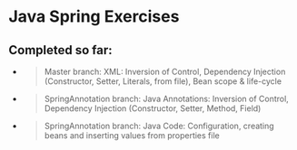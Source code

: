 # Java Spring Exercises


## Completed so far:

- > Master branch: XML: Inversion of Control, Dependency Injection (Constructor, Setter, Literals, from file),  Bean scope & life-cycle
- > SpringAnnotation branch: Java Annotations: Inversion of Control, Dependency Injection (Constructor, Setter, Method, Field)
- > SpringAnnotation branch: Java Code: Configuration, creating beans and inserting values from properties file

